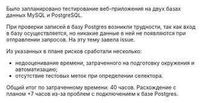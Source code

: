 Было запланировано тестирование веб-приложения на двух базах данных MySQL и PostgreSQL. 

При проверки записей в базу Postgres возникли трудности, так как вход в базу осуществляется, но никакие данные в ней не появляются при отправлении запросов. На эту тему завела issue.

Из указанных в плане рисков сработали несколько:
- недооценивание времени, затраченного на подготовку окружения и автоматизацию;
- отсутствие тестовых меток при определении селектора.

Общий итог по затраченному времени: 40 часов. 
Расхождение с планом +7 часов из-за проблем с подключением к базе Postgres.
